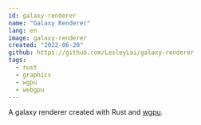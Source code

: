 ```yaml
---
id: galaxy-renderer
name: "Galaxy Renderer"
lang: en
image: galaxy-renderer
created: "2022-06-20"
github: https://github.com/LesleyLai/galaxy-renderer
tags:
  - rust
  - graphics
  - wgpu
  - webgpu
---
```


A galaxy renderer created with Rust and [wgpu](https://wgpu.rs/).

